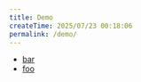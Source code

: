 ```yaml
---
title: Demo
createTime: 2025/07/23 00:18:06
permalink: /demo/
---
```


- [bar](./bar.md)
- [foo](./foo.md)
